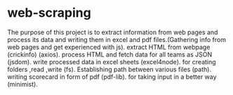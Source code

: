 # web-scraping
The purpose of this project is to extract information from web pages and process its data and writing them in excel and pdf files.(Gathering info from web pages and get experienced with js). extract HTML from webpage (crickinfo) (axios). process HTML and fetch data for all teams as JSON (jsdom). write processed data in excel sheets (excel4node). for creating folders ,read ,write (fs). Establishing path between various files (path). writing scorecard in form of pdf (pdf-lib). for taking input in a better way (minimist).
